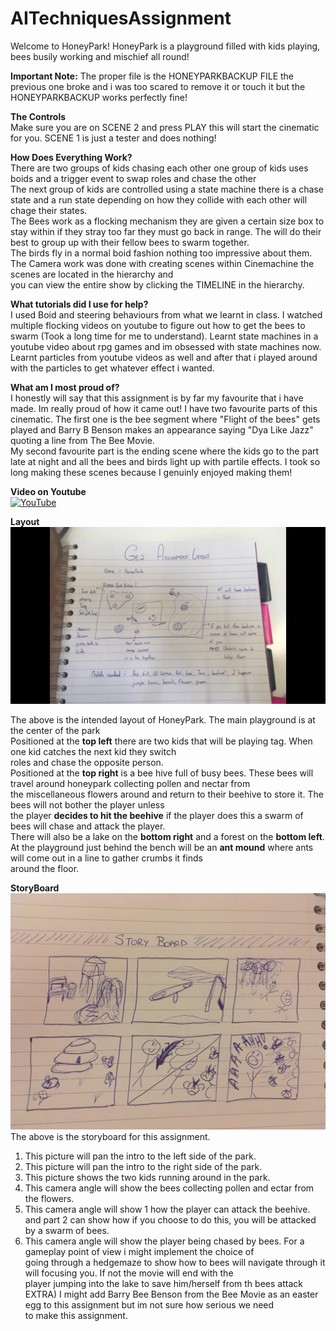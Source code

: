 # AITechniquesAssignment
Welcome to HoneyPark! HoneyPark is a playground filled with kids playing, bees busily working and mischief all round!

**Important Note:** The proper file is the HONEYPARKBACKUP FILE the previous one broke and i was too scared to remove it or touch it but the HONEYPARKBACKUP works perfectly fine!</br>

**The Controls** </br>
Make sure you are on SCENE 2 and press PLAY this will start the cinematic for you. SCENE 1 is just a tester and does nothing!</br>

**How Does Everything Work?** </br>
There are two groups of kids chasing each other one group of kids uses boids and a trigger event to swap roles and chase the other </br>The next group of kids are controlled using a state machine there is a chase state and a run state depending on how they collide with each other will chage their states. </br>
The Bees work as a flocking mechanism they are given a certain size box to stay within if they stray too far they must go back in range. The will do their best to group up with their fellow bees to swarm together.</br>
The birds fly in a normal boid fashion nothing too impressive about them.</br>
The Camera work was done with creating scenes within Cinemachine the scenes are located in the hierarchy and </br>
you can view the entire show by clicking the TIMELINE in the hierarchy.</br>

**What tutorials did I use for help?** </br>
I used Boid and steering behaviours from what we learnt in class. I watched multiple flocking videos on youtube to figure out how to get the bees to swarm (Took a long time for me to understand). Learnt state machines in a youtube video about rpg games and im obsessed with state machines now. Learnt particles from youtube videos as well and after that i played around with the particles to get whatever effect i wanted.</br>

**What am I most proud of?** </br>
I honestly will say that this assignment is by far my favourite that i have made. Im really proud of how it came out! I have two favourite parts of this cinematic. The first one is the bee segment where "Flight of the bees" gets played and Barry B Benson makes an appearance saying "Dya Like Jazz" quoting a line from The Bee Movie. </br>
My second favourite part is the ending scene where the kids go to the part late at night and all the bees and birds light up with partile effects. I took so long making these scenes because I genuinly enjoyed making them!

**Video on Youtube** </br>
[![YouTube](/Images/tn.jpg)](https://www.youtube.com/watch?v=FrmfldXzOHM)

**Layout**</br>
![Layout](/Images/layout.jpg) </br>

The above is the intended layout of HoneyPark. The main playground is at the center of the park </br>
Positioned at the **top left** there are two kids that will be playing tag. When one kid catches the next kid they switch </br>
roles and chase the opposite person. </br>
Positioned at the **top right** is a bee hive full of busy bees. These bees will travel around honeypark collecting pollen and nectar from </br>
the miscellaneous flowers around and return to their beehive to store it. The bees will not bother the player unless </br>
the player **decides to hit the beehive** if the player does this a swarm of bees will chase and attack the player. </br>
There will also be a lake on the **bottom right** and a forest on the **bottom left**. </br>
At the playground just behind the bench will be an **ant mound** where ants will come out in a line to gather crumbs it finds </br>
around the floor. 

**StoryBoard**</br>
![Layout](/Images/story.jpg) </br>
The above is the storyboard for this assignment. </br>
1) This picture will pan the intro to the left side of the park. </br>
2) This picture will pan the intro to the right side of the park. </br>
3) This picture shows the two kids running around in the park. </br>
4) This camera angle will show the bees collecting pollen and ectar from the flowers. </br>
5) This camera angle will show 1 how the player can attack the beehive. </br>
and part 2 can show how if you choose to do this, you will be attacked by a swarm of bees. </br>
6) This camera angle will show the player being chased by bees. For a gameplay point of view i might implement the choice of </br>
going through a hedgemaze to show how to bees will navigate through it will focusing you. If not the movie will end with the  </br>
player jumping into the lake to save him/herself from th bees attack </br>
EXTRA) I might add Barry Bee Benson from the Bee Movie as an easter egg to this assignment but im not sure how serious we need  </br>
to make this assignment. </br>


